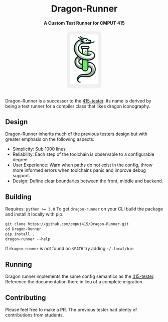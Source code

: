 <div align="center">

# Dragon-Runner
#### A Custom Test Runner for CMPUT 415
<div style="background-color: #f0f0f0; border-radius: 10px; padding: 10px; display: inline-block;"> 
  <img alt="Dragon-Runner Logo" src="/docs/runner-log.png" width="90">
</div>
</div>
<br>

Dragon-Runner is a successor to the [415-tester](https://github.com/cmput415/Tester). Its name is derived by being a test runner for a compiler class that likes dragon iconography.

## Design
Dragon-Runner inherits much of the previous testers design but with greater emphasis on the following aspects:

* Simplicity: Sub 1000 lines
* Reliability: Each step of the toolchain is observable to a configurable degree.
* User Experience: Warn when paths do not exist in the config, throw more informed errors when toolchains panic and improve debug support.
* Design: Define clear boundaries between the front, middle and backend.

## Building 

Requires: `python >= 3.8`
To get `dragon-runner` on your CLI build the package and install it locally with pip.

```
git clone https://github.com/cmput415/Dragon-Runner.git
cd Dragon-Runner
pip install .
dragon-runner --help
```
If `dragon-runner` is not found on `$PATH` try adding `~/.local/bin`


## Running

Dragon runner implements the same config semantics as the [415-tester](https://github.com/cmput415/Tester). Reference the documentation there in lieu of a complete migration.

## Contributing

Please feel free to make a PR. The previous tester had plenty of contributions from students. 
